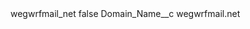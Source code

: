 <?xml version="1.0" encoding="UTF-8"?>
<CustomMetadata xmlns="http://soap.sforce.com/2006/04/metadata" xmlns:xsi="http://www.w3.org/2001/XMLSchema-instance" xmlns:xsd="http://www.w3.org/2001/XMLSchema">
    <label>wegwrfmail_net</label>
    <protected>false</protected>
    <values>
        <field>Domain_Name__c</field>
        <value xsi:type="xsd:string">wegwrfmail.net</value>
    </values>
</CustomMetadata>
